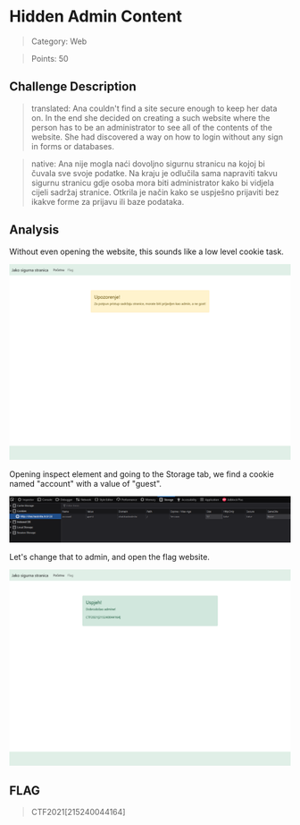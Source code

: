 # Hidden Admin Content

> Category: Web

> Points: 50

## Challenge Description

> translated: Ana couldn't find a site secure enough to keep her data on. In the end she decided on creating a such website where the person has to be an administrator to see all of the contents of the website. She had discovered a way on how to login without any sign in forms or databases.

> native: Ana nije mogla naći dovoljno sigurnu stranicu na kojoj bi čuvala sve svoje podatke. Na kraju je odlučila sama napraviti takvu sigurnu stranicu gdje osoba mora biti administrator kako bi vidjela cijeli sadržaj stranice. Otkrila je način kako se uspješno prijaviti bez ikakve forme za prijavu ili baze podataka. 

## Analysis

Without even opening the website, this sounds like a low level cookie task.

![decrypted](website.PNG)

Opening inspect element and going to the Storage tab, we find a cookie named "account" with a value of "guest".

![decrypted](method.PNG)

Let's change that to admin, and open the flag website.

![decrypted](solution.PNG)

## FLAG

> CTF2021[215240044164]
